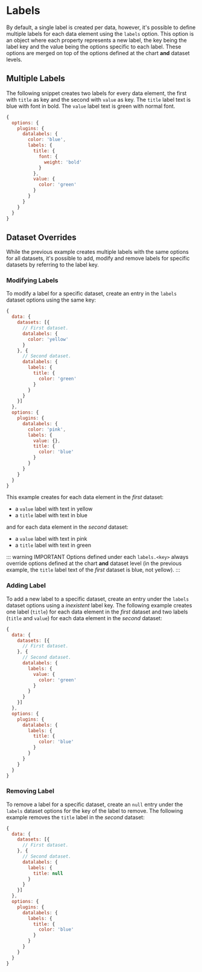 # Labels

By default, a single label is created per data, however, it's possible to define multiple labels for each data element using the `labels` option. This option is an object where each property represents a new label, the key being the label key and the value being the options specific to each label. These options are merged on top of the options defined at the chart **and** dataset levels.

## Multiple Labels

The following snippet creates two labels for every data element, the first with `title` as key and the second with `value` as key. The `title` label text is blue with font in bold. The `value` label text is green with normal font.

```js
{
  options: {
    plugins: {
      datalabels: {
        color: 'blue',
        labels: {
          title: {
            font: {
              weight: 'bold'
            }
          },
          value: {
            color: 'green'
          }
        }
      }
    }
  }
}
```

## Dataset Overrides

While the previous example creates multiple labels with the same options for all datasets, it's possible to add, modify and remove labels for specific datasets by referring to the label key.

### Modifying Labels

To modify a label for a specific dataset, create an entry in the `labels` dataset options using the same key:

```js
{
  data: {
    datasets: [{
      // First dataset.
      datalabels: {
        color: 'yellow'
      }
    }, {
      // Second dataset.
      datalabels: {
        labels: {
          title: {
            color: 'green'
          }
        }
      }
    }]
  },
  options: {
    plugins: {
      datalabels: {
        color: 'pink',
        labels: {
          value: {},
          title: {
            color: 'blue'
          }
        }
      }
    }
  }
}
```

This example creates for each data element in the *first* dataset:
- a `value` label with text in yellow
- a `title` label with text in blue

and for each data element in the *second* dataset:
- a `value` label with text in pink
- a `title` label with text in green

::: warning IMPORTANT
Options defined under each `labels.<key>` always override options defined at the chart **and** dataset level (in the previous example, the `title` label text of the *first* dataset is blue, not yellow).
:::

### Adding Label

To add a new label to a specific dataset, create an entry under the `labels` dataset options using a *inexistent* label key. The following example creates one label (`title`) for each data element in the *first* dataset and two labels (`title` and `value`) for each data element in the *second* dataset:

```js
{
  data: {
    datasets: [{
      // First dataset.
    }, {
      // Second dataset.
      datalabels: {
        labels: {
          value: {
            color: 'green'
          }
        }
      }
    }]
  },
  options: {
    plugins: {
      datalabels: {
        labels: {
          title: {
            color: 'blue'
          }
        }
      }
    }
  }
}
```

### Removing Label

To remove a label for a specific dataset, create an `null` entry under the `labels` dataset options for the key of the label to remove. The following example removes the `title` label in the *second* dataset:

```js
{
  data: {
    datasets: [{
      // First dataset.
    }, {
      // Second dataset.
      datalabels: {
        labels: {
          title: null
        }
      }
    }]
  },
  options: {
    plugins: {
      datalabels: {
        labels: {
          title: {
            color: 'blue'
          }
        }
      }
    }
  }
}
```
